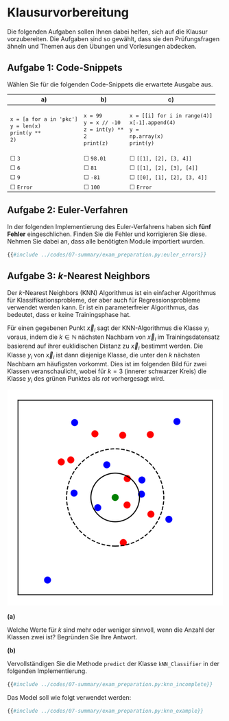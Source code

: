 # Klausurvorbereitung

Die folgenden Aufgaben sollen Ihnen dabei helfen, sich auf die Klausur vorzubereiten. 
Die Aufgaben sind so gewählt, dass sie den Prüfungsfragen ähneln und Themen aus 
den Übungen und Vorlesungen abdecken.

## Aufgabe 1: Code-Snippets

<!--- ANCHOR: aufgabe_1 --->
Wählen Sie für die folgenden Code-Snippets die erwartete Ausgabe aus.

| a) | b) | c) |
|----|----|----|
| <pre><code>x = [a for a in 'pkc']<br>y = len(x)<br>print(y ** 2)</code></pre>   | <pre><code>x = 99<br>y = x // -10<br>z = int(y) ** 2<br>print(z)</code></pre> | <pre><code>x = [[i] for i in range(4)]<br>x[-1].append(4)<br>y = np.array(x)<br>print(y)</code></pre> |
| &#9744; <code>3</code>     | &#9744; <code>98.01</code> | &#9744; <code>[[1], [2], [3, 4]]</code> |
| &#9744; <code>6</code>     | &#9744; <code>81</code>    | &#9744; <code>[[1], [2], [3], [4]]</code> |
| &#9744; <code>9</code>     | &#9744; <code>-81</code>   | &#9744; <code>[[0], [1], [2], [3, 4]]</code> |
| &#9744; <code>Error</code> | &#9744; <code>100</code>   | &#9744; <code>Error</code> |
<!--- ANCHOR_END: aufgabe_1 --->

## Aufgabe 2: Euler-Verfahren

<!--- ANCHOR: aufgabe_2 --->
In der folgenden Implementierung des Euler-Verfahrens haben sich **fünf Fehler** 
eingeschlichen. Finden Sie die Fehler und korrigieren Sie diese. Nehmen Sie dabei an, 
dass alle benötigten Module importiert wurden.

```python
{{#include ../codes/07-summary/exam_preparation.py:euler_errors}}
```
<!--- ANCHOR_END: aufgabe_2 --->

## Aufgabe 3: $k$-Nearest Neighbors

<!--- ANCHOR: aufgabe_3 --->
Der $k$-Nearest Neighbors (KNN) Algorithmus ist ein einfacher Algorithmus 
für Klassifikationsprobleme, der aber auch für 
Regressionsprobleme verwendet werden kann. Er ist ein 
parameterfreier Algorithmus, das bedeutet, dass er keine Trainingsphase hat. 

Für einen gegebenen Punkt $\vec{x}_i$ sagt der KNN-Algorithmus die Klasse $y_i$ 
voraus, indem die $k \in \mathbb{N}$ nächsten Nachbarn von $\vec{x}_i$ im 
Trainingsdatensatz basierend auf ihrer euklidischen Distanz zu $\vec{x}_i$ bestimmt werden.
Die Klasse $y_i$ von $\vec{x}_i$ ist dann diejenige Klasse, die unter den $k$ 
nächsten Nachbarn am häufigsten vorkommt. Dies ist im folgenden Bild für zwei Klassen 
veranschaulicht, wobei für $k = 3$ (innerer schwarzer Kreis) die Klasse $y_i$ 
des grünen Punktes als *rot* vorhergesagt wird.

![kNN](../assets/figures/07-summary/kNN.svg)

**(a)**

Welche Werte für $k$ sind mehr oder weniger sinnvoll, wenn die Anzahl der Klassen 
zwei ist? Begründen Sie Ihre Antwort.

**(b)**

Vervollständigen Sie die Methode `predict` der Klasse `kNN_Classifier` in der folgenden 
Implementierung.

```python
{{#include ../codes/07-summary/exam_preparation.py:knn_incomplete}}
```

Das Model soll wie folgt verwendet werden:

```python
{{#include ../codes/07-summary/exam_preparation.py:knn_example}}
```

<!-- 
Lösung:
```
{{#include ../codes/07-summary/exam_preparation.py:knn_complete}}
```
 -->

<!--- ANCHOR_END: aufgabe_3 --->
